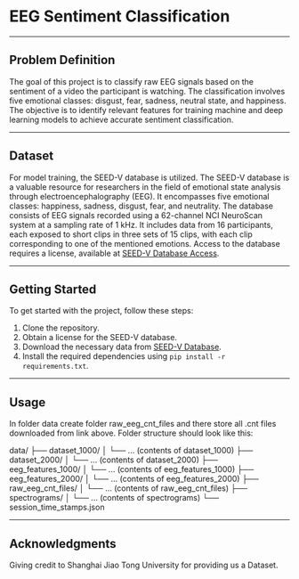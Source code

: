 # EEG Sentiment Classification

---

## Problem Definition

The goal of this project is to classify raw EEG signals based on the sentiment of a video the participant is watching. The classification involves five emotional classes: disgust, fear, sadness, neutral state, and happiness. The objective is to identify relevant features for training machine and deep learning models to achieve accurate sentiment classification.

---

## Dataset

For model training, the SEED-V database is utilized. The SEED-V database is a valuable resource for researchers in the field of emotional state analysis through electroencephalography (EEG). It encompasses five emotional classes: happiness, sadness, disgust, fear, and neutrality. The database consists of EEG signals recorded using a 62-channel NCI NeuroScan system at a sampling rate of 1 kHz. It includes data from 16 participants, each exposed to short clips in three sets of 15 clips, with each clip corresponding to one of the mentioned emotions. Access to the database requires a license, available at [SEED-V Database Access](https://bcmi.sjtu.edu.cn/home/seed/downloads.html#seed-v-access-anchor).

---

## Getting Started

To get started with the project, follow these steps:

1. Clone the repository.
2. Obtain a license for the SEED-V database.
3. Download the necessary data from [SEED-V Database](https://bcmi.sjtu.edu.cn/home/seed/downloads.html#seed-v-access-anchor).
4. Install the required dependencies using `pip install -r requirements.txt`.

---

## Usage

In folder data create folder raw_eeg_cnt_files and there store all .cnt files downloaded from link above. Folder structure should look like this:

data/
├── dataset_1000/
│   └── ... (contents of dataset_1000)
├── dataset_2000/
│   └── ... (contents of dataset_2000)
├── eeg_features_1000/
│   └── ... (contents of eeg_features_1000)
├── eeg_features_2000/
│   └── ... (contents of eeg_features_2000)
├── raw_eeg_cnt_files/
│   └── ... (contents of raw_eeg_cnt_files)
├── spectrograms/
│   └── ... (contents of spectrograms)
└── session_time_stamps.json

---

## Acknowledgments

Giving credit to Shanghai Jiao Tong University for providing us a Dataset.

